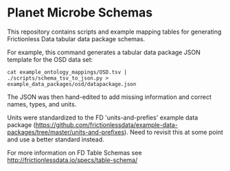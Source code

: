 # Planet Microbe Schemas

This repository contains scripts and example mapping tables for generating Frictionless 
Data tabular data package schemas.

For example, this command generates a tabular data package JSON template for the OSD data set: 
```
cat example_ontology_mappings/OSD.tsv | ./scripts/schema_tsv_to_json.py > example_data_packages/osd/datapackage.json
```

The JSON was then hand-edited to add missing information and correct names, types, and units.

Units were standardized to the FD 'units-and-prefies' example data package (https://github.com/frictionlessdata/example-data-packages/tree/master/units-and-prefixes).  Need to revisit this at some point and use a better standard instead.

For more information on FD Table Schemas see http://frictionlessdata.io/specs/table-schema/ 
